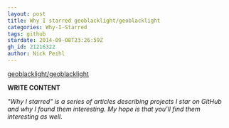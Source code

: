 ```yaml
---
layout: post
title: Why I starred geoblacklight/geoblacklight
categories: Why-I-Starred
tags: github
stardate: 2014-09-08T23:26:59Z
gh_id: 21216322
author: Nick Peihl
---
```


[geoblacklight/geoblacklight](https://github.com/geoblacklight/geoblacklight)

**WRITE CONTENT**

*"Why I starred" is a series of articles describing projects I star on GitHub and why I found them interesting. My hope is that you'll find them interesting as well.*

